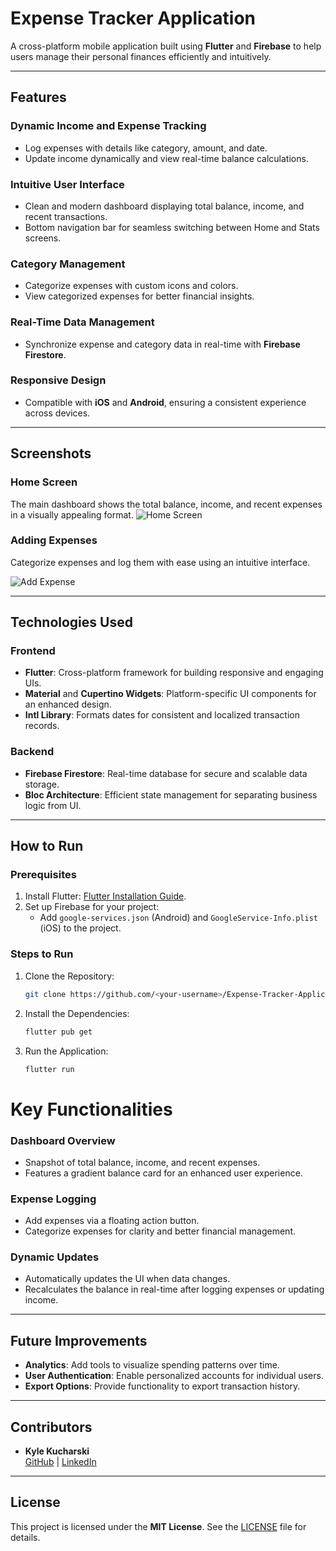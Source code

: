 # Expense Tracker Application

A cross-platform mobile application built using **Flutter** and **Firebase** to help users manage their personal finances efficiently and intuitively.

---

## Features

### Dynamic Income and Expense Tracking
- Log expenses with details like category, amount, and date.
- Update income dynamically and view real-time balance calculations.

### Intuitive User Interface
- Clean and modern dashboard displaying total balance, income, and recent transactions.
- Bottom navigation bar for seamless switching between Home and Stats screens.

### Category Management
- Categorize expenses with custom icons and colors.
- View categorized expenses for better financial insights.

### Real-Time Data Management
- Synchronize expense and category data in real-time with **Firebase Firestore**.

### Responsive Design
- Compatible with **iOS** and **Android**, ensuring a consistent experience across devices.

---
## Screenshots

### Home Screen
The main dashboard shows the total balance, income, and recent expenses in a visually appealing format.
![Home Screen](expense_tracker1/assets/ExpenseTrackerHomeScreen.png)

### Adding Expenses
Categorize expenses and log them with ease using an intuitive interface.

![Add Expense](expense_tracker1/assets/ExpenseTrackerTransactions.png)

---

## Technologies Used

### Frontend
- **Flutter**: Cross-platform framework for building responsive and engaging UIs.
- **Material** and **Cupertino Widgets**: Platform-specific UI components for an enhanced design.
- **Intl Library**: Formats dates for consistent and localized transaction records.

### Backend
- **Firebase Firestore**: Real-time database for secure and scalable data storage.
- **Bloc Architecture**: Efficient state management for separating business logic from UI.

---

## How to Run

### Prerequisites
1. Install Flutter: [Flutter Installation Guide](https://flutter.dev/docs/get-started/install).
2. Set up Firebase for your project:
   - Add `google-services.json` (Android) and `GoogleService-Info.plist` (iOS) to the project.

### Steps to Run
1. Clone the Repository:
   ```bash
   git clone https://github.com/<your-username>/Expense-Tracker-Application.git
   ```
2. Install the Dependencies:
   ```bash
   flutter pub get
   ```
3. Run the Application:
   ```bash
   flutter run
   ```

# Key Functionalities

### Dashboard Overview
- Snapshot of total balance, income, and recent expenses.
- Features a gradient balance card for an enhanced user experience.

### Expense Logging
- Add expenses via a floating action button.
- Categorize expenses for clarity and better financial management.

### Dynamic Updates
- Automatically updates the UI when data changes.
- Recalculates the balance in real-time after logging expenses or updating income.

---

## Future Improvements

- **Analytics**: Add tools to visualize spending patterns over time.
- **User Authentication**: Enable personalized accounts for individual users.
- **Export Options**: Provide functionality to export transaction history.

---

## Contributors

- **Kyle Kucharski**  
  [GitHub](https://github.com/kylekucharski) | [LinkedIn](https://www.linkedin.com/in/kyle-kucharski-32603927a/)

---

## License

This project is licensed under the **MIT License**. See the [LICENSE](./LICENSE) file for details.

   
